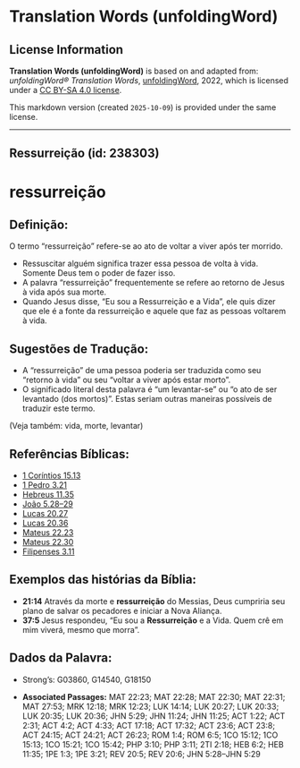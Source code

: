 # Translation Words (unfoldingWord)

## License Information

**Translation Words (unfoldingWord)** is based on and adapted from: _unfoldingWord® Translation Words_, [unfoldingWord](https://unfoldingword.org/utw), 2022, which is licensed under a [CC BY-SA 4.0 license](https://creativecommons.org/licenses/by-sa/4.0/legalcode.en).

This markdown version (created `2025-10-09`) is provided under the same license.



--------------------------------

## Ressurreição (id: 238303)

ressurreição
============

Definição:
----------

O termo “ressurreição” refere\-se ao ato de voltar a viver após ter morrido.

* Ressuscitar alguém significa trazer essa pessoa de volta à vida. Somente Deus tem o poder de fazer isso.
* A palavra “ressurreição” frequentemente se refere ao retorno de Jesus à vida após sua morte.
* Quando Jesus disse, “Eu sou a Ressurreição e a Vida”, ele quis dizer que ele é a fonte da ressurreição e aquele que faz as pessoas voltarem à vida.

Sugestões de Tradução:
----------------------

* A “ressurreição” de uma pessoa poderia ser traduzida como seu “retorno à vida” ou seu “voltar a viver após estar morto”.
* O significado literal desta palavra é “um levantar\-se” ou “o ato de ser levantado (dos mortos)”. Estas seriam outras maneiras possíveis de traduzir este termo.

(Veja também: vida, morte, levantar)

Referências Bíblicas:
---------------------

* [1 Coríntios 15\.13](https://ref.ly/1Cor15:13)
* [1 Pedro 3\.21](https://ref.ly/1Pet3:21)
* [Hebreus 11\.35](https://ref.ly/Heb11:35)
* [João 5\.28–29](https://ref.ly/John5:28-John5:29)
* [Lucas 20\.27](https://ref.ly/Luke20:27)
* [Lucas 20\.36](https://ref.ly/Luke20:36)
* [Mateus 22\.23](https://ref.ly/Matt22:23)
* [Mateus 22\.30](https://ref.ly/Matt22:30)
* [Filipenses 3\.11](https://ref.ly/Phil3:11)

Exemplos das histórias da Bíblia:
---------------------------------

* **21:14** Através da morte e **ressurreição** do Messias, Deus cumpriria seu plano de salvar os pecadores e iniciar a Nova Aliança.
* **37:5** Jesus respondeu, “Eu sou a **Ressurreição** e a Vida. Quem crê em mim viverá, mesmo que morra”.

Dados da Palavra:
-----------------

* Strong’s: G03860, G14540, G18150

* **Associated Passages:** MAT 22:23; MAT 22:28; MAT 22:30; MAT 22:31; MAT 27:53; MRK 12:18; MRK 12:23; LUK 14:14; LUK 20:27; LUK 20:33; LUK 20:35; LUK 20:36; JHN 5:29; JHN 11:24; JHN 11:25; ACT 1:22; ACT 2:31; ACT 4:2; ACT 4:33; ACT 17:18; ACT 17:32; ACT 23:6; ACT 23:8; ACT 24:15; ACT 24:21; ACT 26:23; ROM 1:4; ROM 6:5; 1CO 15:12; 1CO 15:13; 1CO 15:21; 1CO 15:42; PHP 3:10; PHP 3:11; 2TI 2:18; HEB 6:2; HEB 11:35; 1PE 1:3; 1PE 3:21; REV 20:5; REV 20:6; JHN 5:28–JHN 5:29

